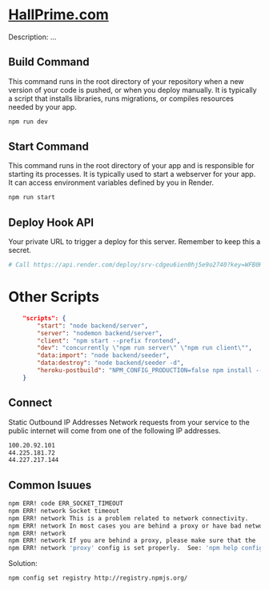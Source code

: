 # [HallPrime.com](https://asapdeals.onrender.com)

Description: ...

## Build Command

This command runs in the root directory of your repository when a new version of your code is pushed, or when you deploy manually. It is typically a script that installs libraries, runs migrations, or compiles resources needed by your app.

```bash
npm run dev
```

## Start Command

This command runs in the root directory of your app and is responsible for starting its processes. It is typically used to start a webserver for your app. It can access environment variables defined by you in Render.

```bash
npm run start
```

## Deploy Hook API

Your private URL to trigger a deploy for this server. Remember to keep this a secret.

```bash
# Call https://api.render.com/deploy/srv-cdgeu6ien0hj5e9o2740?key=WFB0HyDfuPg
```

# Other Scripts

```json
    "scripts": {
        "start": "node backend/server",
        "server": "nodemon backend/server",
        "client": "npm start --prefix frontend",
        "dev": "concurrently \"npm run server\" \"npm run client\"",
        "data:import": "node backend/seeder",
        "data:destroy": "node backend/seeder -d",
        "heroku-postbuild": "NPM_CONFIG_PRODUCTION=false npm install --prefix frontend && npm run build --prefix frontend"
    }
```

## Connect

Static Outbound IP Addresses
Network requests from your service to the public internet will come from one of the following IP addresses.

```bash
100.20.92.101
44.225.181.72
44.227.217.144
```

## Common Isuues

```bash
npm ERR! code ERR_SOCKET_TIMEOUT
npm ERR! network Socket timeout
npm ERR! network This is a problem related to network connectivity.
npm ERR! network In most cases you are behind a proxy or have bad network settings.
npm ERR! network
npm ERR! network If you are behind a proxy, please make sure that the
npm ERR! network 'proxy' config is set properly.  See: 'npm help config'
```

Solution:

```bash
npm config set registry http://registry.npmjs.org/
```
